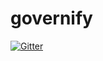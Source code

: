 # governify

[![Gitter](https://badges.gitter.im/isa-group/governify.svg)](https://gitter.im/isa-group/governify?utm_source=badge&utm_medium=badge&utm_campaign=pr-badge&utm_content=badge)